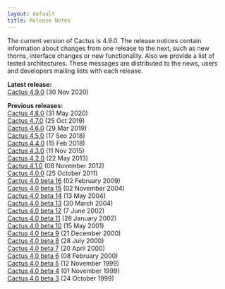 ```yaml
---
layout: default
title: Release Notes
---
```

The current version of Cactus is 4.9.0. The release notices contain
information about changes from one release to the next, such as new
thorns, interface changes or new functionality. Also we provide a list
of tested architectures. These messages are distributed to the news,
users and developers mailing lists with each release.

**Latest release:**  
[Cactus 4.9.0](http://einsteintoolkit.org/about/releases/ET_2020_11_announcement.txt) (30 Nov 2020)  

**Previous releases:**  
[Cactus 4.8.0](http://einsteintoolkit.org/about/releases/ET_2020_05_announcement.txt) (31 May 2020)  
[Cactus 4.7.0](http://einsteintoolkit.org/about/releases/ET_2019_10_announcement.txt) (25 Oct 2019)  
[Cactus 4.6.0](http://einsteintoolkit.org/about/releases/ET_2019_03_announcement.txt) (29 Mar 2019)  
[Cactus 4.5.0](http://einsteintoolkit.org/about/releases/ET_2018_09_announcement.txt) (17 Seo 2018)  
[Cactus 4.4.0](http://einsteintoolkit.org/about/releases/ET_2018_02_announcement.txt) (15 Feb 2018)  
[Cactus 4.3.0](http://einsteintoolkit.org/about/releases/ET_2017_06_announcement.txt) (11 Nov 2015)  
[Cactus 4.2.0](Cactus_4.2.0.txt) (22 May 2013)  
[Cactus 4.1.0](Cactus_4.1.0.txt) (08 November 2012)  
[Cactus 4.0.0](Cactus_4.0.0.txt) (25 October 2011)  
[Cactus 4.0 beta 16](beta16.txt) (02 February 2009)  
[Cactus 4.0 beta 15](beta15.txt) (02 November 2004)    
[Cactus 4.0 beta 14](beta14.txt) (13 May 2004)  
[Cactus 4.0 beta 13](beta13.txt) (30 March 2004)  
[Cactus 4.0 beta 12](beta12.txt) (7 June 2002)  
[Cactus 4.0 beta 11](beta11.txt) (28 January 2002)  
[Cactus 4.0 beta 10](beta10.txt) (15 May 2001)  
[Cactus 4.0 beta 9](beta9.txt) (21 December 2000)  
[Cactus 4.0 beta 8](beta8.txt) (28 July 2000)  
[Cactus 4.0 beta 7](beta7.txt) (20 April 2000)  
[Cactus 4.0 beta 6](beta6.txt) (08 February 2000)  
[Cactus 4.0 beta 5](beta5.txt) (12 November 1999)  
[Cactus 4.0 beta 4](beta4.txt) (01 November 1999)  
[Cactus 4.0 beta 3](beta3.txt) (24 October 1999)
